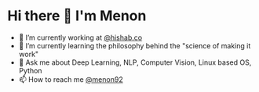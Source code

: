 # Hi there 👋 I'm Menon
- 🔭 I’m currently working at [@hishab.co](https://hishab.co/about-us)
- 🌱 I’m currently learning the philosophy behind the "science of making it work"
- 💬 Ask me about Deep Learning, NLP, Computer Vision, Linux based OS, Python
- 📫 How to reach me [@menon92](https://www.linkedin.com/in/menon92/)
